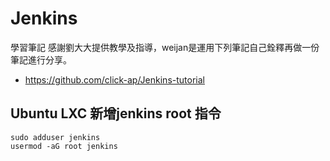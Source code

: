 # Jenkins
學習筆記
感謝劉大大提供教學及指導，weijan是運用下列筆記自己銓釋再做一份筆記進行分享。
* https://github.com/click-ap/Jenkins-tutorial


## Ubuntu LXC 新增jenkins root 指令
```
sudo adduser jenkins
usermod -aG root jenkins
```

